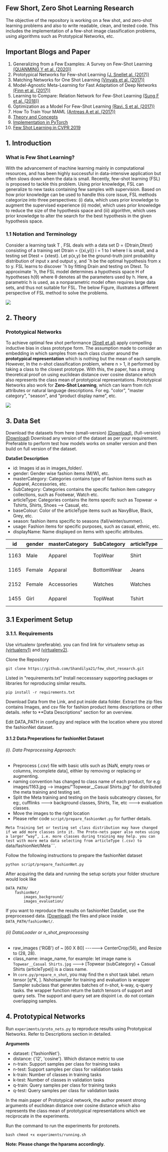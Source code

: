 ## Few Short, Zero Shot Learning Research

The objective of the repository is working on a few shot, and zero-shot learning problems and also to write readable, clean, and tested code. This includes the implementation of a few-shot image classification problems, using algorithms such as Prototypical Networks, etc.

## Important Blogs and Paper

1. Generalizing from a Few Examples: A Survey on Few-Shot Learning [(QUANMING Y et al. (2020))](https://arxiv.org/pdf/1904.05046.pdf)
2. Prototypical Networks for Few-shot Learning [(J. Snellet al. (2017))](https://arxiv.org/pdf/1703.05175.pdf)
3. Matching Networks for One Shot Learning [(Vinyals et al. (2017))](https://arxiv.org/pdf/1606.04080.pdf)
4. Model-Agnostic Meta-Learning for Fast Adaptation of Deep Networks [(Finn et al. (2017))](https://arxiv.org/pdf/1703.03400v3.pdf)
5. Learning to Compare: Relation Network for Few-Shot Learning [(Sung F et al. (2018))](https://arxiv.org/pdf/1711.06025v2.pdf)
6. Optimization as a Model For Few-Shot Learning [(Ravi. S et al. (2017))](https://openreview.net/pdf?id=rJY0-Kcll)
7. How To Train Your MAML [(Antreas A et al. (2017))](https://arxiv.org/pdf/1810.09502.pdf)
8. [Theory and Concepts](https://towardsdatascience.com/advances-in-few-shot-learning-a-guided-tour-36bc10a68b77)
9. [Implementation in PyTorch](https://towardsdatascience.com/advances-in-few-shot-learning-reproducing-results-in-pytorch-aba70dee541d)
10. [Few Shot Learning in CVPR 2019](https://towardsdatascience.com/few-shot-learning-in-cvpr19-6c6892fc8c5)

## 1. Introduction

### What is Few Shot Learning?
With the advancement of machine learning mainly in computational resources, and has been highly successful in data-intensive application but often slows down when the data is small. Recently, few-shot learning (FSL) is proposed to tackle this problem. Using prior knowledge, FSL can generalize to new tasks containing few samples with supervision. Based on how prior knowledge can be used to handle this core issue, FSL methods categorize into three perspectives: (i) data, which uses prior knowledge to augment the supervised experience (ii) model, which uses prior knowledge to reduce the size of the hypothesis
space and (iii) algorithm, which uses prior knowledge to alter the search for the best hypothesis in the given hypothesis space.

### 1.1 Notation and Terminology
Consider a learning task T , FSL deals with a data set D = {Dtrain,Dtest} consisting of a training set Dtrain = {(xi,yi)} i = 1 to I where I is small, and a testing set Dtest = {xtest}. Let p(x,y) be the ground-truth joint probability distribution of input x and output y, and ˆh be the optimal hypothesis from x to y. FSL learns to discover ˆh by fitting Drain and testing on Dtest. To approximate ˆh, the FSL model determines a hypothesis space H of hypotheses h(θ) where θ denotes all the parameters used by h. Here, a parametric h is used, as a nonparametric model often requires large data sets, and thus not suitable for FSL. The below Figure, illustrates a different perspective of FSL method to solve the problems.

![](https://github.com/Shandilya21/few_shot_research/raw/master/images/FSL_methods.jpg)

## 2. Theory
### Prototypical Networks
To achieve optimal few shot performance [(Snell et.al)](https://arxiv.org/pdf/1703.05175.pdf) apply compelling inductive bias in class prototype form. The assumption made to consider an embedding in which samples from each class cluster around the **prototypical representation** which is nothing but the mean of each sample. However, In the n-shot classification problem, where n > 1, it performed by taking a class to the closest prototype. With this, the paper, has a strong theoretical proof on using euclidean distance over cosine distance which also represents the class mean of prototypical representations. Prototypical Networks also work for **Zero-Shot Learning**, which can learn from rich attributes or natural language descriptions. For eg. "color", "master category", "season", and "product display name", etc.

![](https://github.com/Shandilya21/few_shot_research/raw/master/images/proto_nets_diagram.png)

## 3. Data Set

Download the datasets from here (small-version) [(Download)](https://www.kaggle.com/paramaggarwal/fashion-product-images-small), (full-version) [(Download)](https://www.kaggle.com/paramaggarwal/fashion-product-images-dataset/version/1) Download any version of the dataset as per your requirement. Preferable to perform test how models works on smaller version and then build on full version of the dataset.

**DataSet Description**

- id: Images id as in images_folder/.
- gender: Gender wise fashion items (M/W), etc. 
- masterCategory: Categories contains type of fashion items such as Apparel, Accessories, etc.
- SubCategory: Categories contains the specific fashion item category collections, such as Footwear, Watch etc.  
- articleType: Categories contains the items specifc such as Topwear -> Tshirts, Shirts, Shoes --> Casual, etc.  
- baseColour: Color of the articleType items such as NavyBlue, Black, Grey, etc. 
- season: fashion items specific to seasons (fall/winter/summer).
- usage: Fashion items for specific purposes, such as casual, ethnic, etc.
- displayName: Name displayed on items with specific attributes. 


| id | gender| masterCategory| SubCategory| articleType| baseColour| season| usage | productDisplayName        | 
|----|-------|---------------|------------|------------|-----------|-------|-------|---------------------------|
|1163| Male  | Apparel       | TopWear    | Shirt      | NavyBlue  | Fall  | Ethnic| Turtle Men Navy Blue Shirt|
|1165| Female| Apparal       | BottomWear | Jeans      | Black     | Summer| Casual| Levis Female Black Jeans  |
|2152| Female| Accessories   | Watches    | Watches    | Silver	   | Winter| Formal| Titan Women Silver Watch  |
|1455| Girl  | Apparel       | TopWeat    | Tshirt     | Grey	   | Summer| Casual| Gini Jony Girls Knit Top  |


## 3.1 Experiment Setup
### 3.1.1. Requirements

Use virtualenv (preferable). you can find link for virtualenv setup as [(virtualenv1)](https://stackoverflow.com/questions/52816156/how-to-create-virtual-environment-for-python-3-7-0) and [(virtualenv2)](https://stackoverflow.com/questions/43069780/how-to-create-virtual-env-with-python3/43070301).

Clone the Repository
```
git clone https://github.com/Shandilya21/few_shot_research.git
```
Listed in "requirements.txt" Install neccesssary supporting packages or libraries for reproducing similar results.

```
pip install -r requirements.txt
```
Download Data from the Link, and put inside data folder. Extract the zip files contains Images, and csv file for fashion product items descriptions or other details. refer to **Data Descriptions" section for an overview.

Edit DATA_PATH in config.py and replace with the location where you stored the fashionNet dataset.

#### 3.1.2 Data Preperations for fashionNet Dataset

###### (i). Data Preprocessing Approach:
 * Preprocess (.csv) file with basic utils such as [NaN, empty rows or columns, incomplete data], eithier by removing or replacing or augmenting.
 * naming convention has changed to class name of each product, for e.g: images/1163.jpg --> images/"Topwear__Casual Shirts.jpg" for distributed the meta training and testing set.
 * Split the Meta training and testing on the basis subcateogry classes, for eg:, cufflinks ---> background classes, Shirts, Tie, etc ---> evaluation classes. 
 * Move the images to the right location
 * Please refer code ```script/prepare_fashionNet.py``` for further details.

```Meta Training Set or testing set class distribution may have changed if we add more classes into it. The Proto-nets paper also notes using a larger “way”, i.e. more classes during training may help. you can test with more meta data selecting from articleType (.csv) to ```data/fashionNet/Meta```.

Follow the following instructions to prepare the fashionNet dataset

```
python script/prepare_fashionNet.py
```
After acquiring the data and running the setup scripts your folder structure would look like

```
DATA_PATH/
    fashionNet/
        images_background/
        images_evaluation/
```

If you want to reproduce the results on fashionNet DataSet, use the preprocessed data. [(Download)](https://drive.google.com/open?id=1QcggrlCX5H7Q_FfXjko8rrlbVh1CtL8P) the files and place inside ```DATA_PATH/fashionNet/```.


###### (ii) DataLoader or n_shot_preprocessing
* raw_images ('RGB') of ~ [60 X 80] ------> CenterCrop(56), and Resize to (28, 28).
* class_name: image_name, for example: let image name is ```Topwear__Casual Shirts.jpg``` ---> [Topwear (subCategory) + Casual Shirts (articleType)] is a class name.
* In ```core.py/prepare_n_shot```, you may find the n shot task label. return tensor [q*K, ]. Nshotsampler for training and evaluation is wrapper Sampler subclass that generates batches of n-shot, k-way, q-query tasks. the wrapper function return the batch tensors of support and query sets. The support and query set are disjoint i.e. do not contain overlapping samples.


## 4. Prototypical Networks

Run `experiments/proto_nets.py` to reproduce results using Prototypical Networks. Refer to Descriptions section in detailed.

**Arguments**
- dataset: {'fashionNet'}.
- distance: {'l2', 'cosine'}. Which distance metric to use
- n-train: Support samples per class for training tasks
- n-test: Support samples per class for validation tasks
- k-train: Number of classes in training tasks
- k-test: Number of classes in validation tasks
- q-train: Query samples per class for training tasks
- q-test: Query samples per class for validation tasks

In the main paper of Prototypical network, the author present strong arguments of euclidean distance over cosine distance which also represents the class mean of prototypical representations which we reciprocate in the experiments.

Run the command to run the experiments for protonets. 
```
bash chmod +x experiments/running.sh
```
**Note: Please change the hparams accordingly.** 



